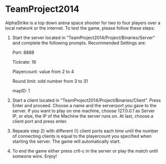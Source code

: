 TeamProject2014
=================

AlphaStrike is a top down arena space shooter for two to four players over a local network or the internet.
To test the game, please follow these steps:

1) Start the server located in "TeamProject2014/Project/Binaries/Server" and complete the following prompts. 
   Recommended Settings are:
   
   Port:        8888
   
   Tickrate:    16
   
   Playercount: value from 2 to 4
   
   Round limit: odd number from 3 to 31
   
   mapID:       1
   

2) Start a client located in "TeamProject2014/Project/Binaries/Client". Press Enter and proceed.
  Choose a name and the serverport you gave to the server. If you want to play on one machine,
  choose 127.0.0.1 as Server IP, or else, the IP of the Machine the server runs on. At last,
  choose a client port and press enter.
  
3) Repeate step 2) with different (!) client ports each time until the number of connecting clients
   is equal to the playercount you specified when starting the server. The game will automatically
   start. 
   
4) To end the game either press crtl-c in the server or play the match until someone wins. Enjoy!

